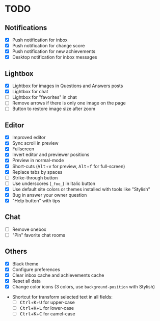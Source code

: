 # TODO

## Notifications

- [x] Push notification for inbox
- [x] Push notification for change score
- [x] Push notification for new achievements
- [x] Desktop notification for inbox messages

## Lightbox

- [x] Lightbox for images in Questions and Answers posts
- [x] Lightbox for chat
- [ ] Lightbox for "favorites" in chat
- [ ] Remove arrows if there is only one image on the page
- [ ] Button to restore image size after zoom

## Editor

- [x] Improved editor
- [x] Sync scroll in preview
- [x] Fullscreen
- [x] Invert editor and previewer positions
- [x] Preview in normal-mode
- [x] Short-cuts (<kbd>Alt</kbd>+<kbd>v</kbd> for preview, <kbd>Alt</kbd>+<kbd>f</kbd> for full-screen)
- [x] Replace tabs by spaces
- [ ] Strike-through button
- [ ] Use underscores (`_foo_`) in Italic button
- [x] Use default site colors or themes installed with tools like "Stylish"
- [x] Bug in answer your owner question
- [x] "Help button" with tips

## Chat

- [ ] Remove onebox
- [ ] "Pin" favorite chat rooms

## Others

- [x] Black theme
- [x] Configure preferences
- [x] Clear inbox cache and achievements cache
- [x] Reset all data
- [x] Change color icons (3 colors, use `background-position` with Stylish)
- Shortcut for transform selected text in all fields:
    - [ ] <kbd>Ctrl</kbd>+<kbd>K</kbd>+<kbd>U</kbd> for upper-case
    - [ ] <kbd>Ctrl</kbd>+<kbd>K</kbd>+<kbd>L</kbd> for lower-case
    - [ ] <kbd>Ctrl</kbd>+<kbd>K</kbd>+<kbd>C</kbd> for camel-case
